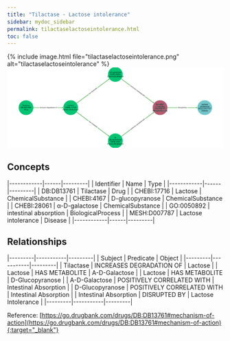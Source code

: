 ```yaml
---
title: "Tilactase - Lactose intolerance"
sidebar: mydoc_sidebar
permalink: tilactaselactoseintolerance.html
toc: false 
---
```


{% include image.html file="tilactaselactoseintolerance.png" alt="tilactaselactoseintolerance" %}![Path Visualization](/images/tilactaselactoseintolerance.png)

## Concepts

|------------|------|---------|
| Identifier | Name | Type    |
|------------|------|---------|
| DB:DB13761 | Tilactase | Drug |
| CHEBI:17716 | Lactose | ChemicalSubstance |
| CHEBI:4167 | D-glucopyranose | ChemicalSubstance |
| CHEBI:28061 | α-D-galactose | ChemicalSubstance |
| GO:0050892 | intestinal absorption | BiologicalProcess |
| MESH:D007787 | Lactose intolerance | Disease |
|------------|------|---------|

## Relationships

|---------|-----------|---------|
| Subject | Predicate | Object  |
|---------|-----------|---------|
| Tilactase | INCREASES DEGRADATION OF | Lactose |
| Lactose | HAS METABOLITE | Α-D-Galactose |
| Lactose | HAS METABOLITE | D-Glucopyranose |
| Α-D-Galactose | POSITIVELY CORRELATED WITH | Intestinal Absorption |
| D-Glucopyranose | POSITIVELY CORRELATED WITH | Intestinal Absorption |
| Intestinal Absorption | DISRUPTED BY | Lactose Intolerance |
|---------|-----------|---------|

Reference: [https://go.drugbank.com/drugs/DB:DB13761#mechanism-of-action](https://go.drugbank.com/drugs/DB:DB13761#mechanism-of-action){:target="_blank"}